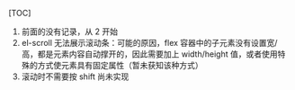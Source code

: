 [TOC]


1. 前面的没有记录，从 2 开始
2. el-scroll 无法展示滚动条：可能的原因，flex 容器中的子元素没有设置宽/高，都是元素内容自动撑开的，因此需要加上 width/height 值，或者使用特殊的方式使元素具有固定属性（暂未获知该种方式）
3. 滚动时不需要按 shift 尚未实现
